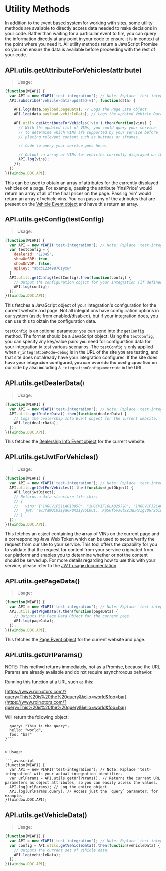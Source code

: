 # Utility Methods

In addition to the event based system for working with sites, some utility methods are available to directly access data needed to make decisions in your code. Rather than waiting for a particular event to fire, you can query the information directly at any point in your code to ensure it is in context at the point where you need it. All utility methods return a JavaScript Promise so you can ensure the data is available before proceeding with the rest of your code.

## API.utils.getAttributeForVehicles(attribute)

> Usage:

```javascript
(function(WIAPI) {
  var API = new WIAPI('test-integration'); // Note: Replace 'test-integration' with your actual integration identifier.
  API.subscribe('vehicle-data-updated-v1', function(data) {

    API.log(data.payload.pageData); // Logs the Page Data object
    API.log(data.payload.vehicleData); // Logs the updated Vehicle Data object

    API.utils.getAttributeForVehicles('vin').then(function(vins) {
      // With the updated list of VINs, you could query your service
      // to determine which VINs are supported by your service before
      // placing relevant content such as buttons or iframes.

      // Code to query your service goes here.

      // Output an array of VINs for vehicles currently displayed on the page.
      API.log(vins);
    });
  })
})(window.DDC.API);
```

This can be used to obtain an array of attributes for the currently displayed vehicles on a page. For example, passing the attribute 'finalPrice' would return an array of all of the final prices on the page. Passing 'vin' would return an array of vehicle vins. You can pass any of the attributes that are present on the <a href="#vehicle-event">Vehicle Event object</a> and have this return an array.

## API.utils.getConfig(testConfig)

> Usage:

```javascript
(function(WIAPI) {
  var API = new WIAPI('test-integration'); // Note: Replace 'test-integration' with your actual integration identifier to obtain the correct configuration data.
  var testConfig = {
    dealerId: "12345",
    showOnSRP: true,
    showOnVDP: false,
    apiKey: "abcd12349876zyxw"
  }
  API.utils.getConfig(testConfig).then(function(config) {
    // Output the configuration object for your integration (if defined).
    API.log(config);
  });
})(window.DDC.API);
```

This fetches a JavaScript object of your integration's configuration for the current website and page. Not all integrations have configuration options in our system (aside from enabled/disabled), but if your integration does, you can use this to obtain the configuration data.

`testConfig` is an optional parameter you can send into the `getConfig` method. The format should be a JavaScript object. Using the `testConfig`, you can specify any key/value pairs you need for configuration data for your integration to test various scenarios. The `testConfig` is only applied when `?_integrationMode=debug` is in the URL of the site you are testing, and that site does not already have your integration configured. If the site does have your integration configured, you can override the config specified on our side by also including `&_integrationConfig=override` in the URL.

## API.utils.getDealerData()

> Usage:

```javascript
(function(WIAPI) {
  var API = new WIAPI('test-integration'); // Note: Replace 'test-integration' with your actual integration identifier.
  API.utils.getDealerData().then(function(dealerData) {
    // Logs the Dealership Info Event object for the current website.
    API.log(dealerData);
  });
})(window.DDC.API);
```

This fetches the <a href="#dealership-info-event">Dealership Info Event object</a> for the current website.

## API.utils.getJwtForVehicles()

> Usage:

```javascript
(function(WIAPI) {
  var API = new WIAPI('test-integration'); // Note: Replace 'test-integration' with your actual integration identifier.
  API.utils.getJwtForVehicles().then(function(jwtObject) {
    API.log(jwtObject);
    // Returns a data structure like this:
    // {
    //   vins: ["1HGCV1F51LA013850", "1HGCV1F16LA029720", "1HGCV1F32LA011829"], // Array
    //   jwt: "eyJraWQiOiIya0k0XzIyZoLUUi...KpSUf6vJ8b9Z1NDRcIgv0GrZoiqPhTunw" // String
    // }
  });
})(window.DDC.API);
```

This fetches an object containing the array of VINs on the current page and a corresponding Java Web Token which can be used to secure/verify the request from our site to your service. This tool offers the capability for you to validate that the request for content from your service originated from our platform and enables you to determine whether or not the content should be served up. For more details regarding how to use this with your service, please refer to the <a href="#jwt-usage-documentation">JWT usage documentation</a>.

## API.utils.getPageData()

> Usage:

```javascript
(function(WIAPI) {
  var API = new WIAPI('test-integration'); // Note: Replace 'test-integration' with your actual integration identifier.
  API.utils.getPageData().then(function(pageData) {
    // Outputs the Page Data Object for the current page.
    API.log(pageData);
  });
})(window.DDC.API);
```

This fetches the <a href="#page-event">Page Event object</a> for the current website and page.

## API.utils.getUrlParams()

NOTE: This method returns immediately, not as a Promise, because the URL Params are already available and do not require asynchronous behavior.

Running this function at a URL such as this:

[https://www.roimotors.com/?query=This%20is%20the%20query&hello=world&foo=bar](https://www.roimotors.com/?query=This%20is%20the%20query&hello=world&foo=bar)

Will return the following object:

```{
  query: "This is the query",
  hello: "world",
  foo: "bar"
}```


> Usage:

```javascript
(function(WIAPI) {
  var API = new WIAPI('test-integration'); // Note: Replace 'test-integration' with your actual integration identifier.
  var urlParams = API.utils.getUrlParams(); // Returns the current URL parameters as object attributes, so you can easily access the values.
  API.log(urlParams); // Log the entire object.
  API.log(urlParams.query); // Access just the `query` parameter, for example.
})(window.DDC.API);
```

## API.utils.getVehicleData()

> Usage:

```javascript
(function(WIAPI) {
  var API = new WIAPI('test-integration'); // Note: Replace 'test-integration' with your actual integration identifier.
  var config = API.utils.getVehicleData().then(function(vehicleData) {
    // Outputs the current set of vehicle data.
    API.log(vehicleData);
  });
})(window.DDC.API);
```

